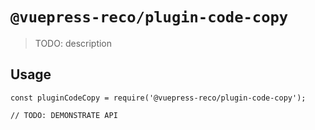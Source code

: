 # `@vuepress-reco/plugin-code-copy`

> TODO: description

## Usage

```
const pluginCodeCopy = require('@vuepress-reco/plugin-code-copy');

// TODO: DEMONSTRATE API
```
